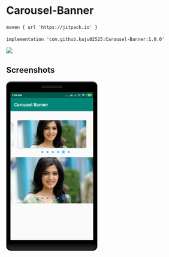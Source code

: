 # Carousel-Banner

```
maven { url 'https://jitpack.io' }

implementation 'com.github.kaju02525:Carousel-Banner:1.0.0'

```

[![](https://jitpack.io/v/kaju02525/Carousel-Banner.svg)](https://jitpack.io/#kaju02525/Carousel-Banner)


## Screenshots

<img alt="NewsApp Main Page" height="450px" src="https://raw.githubusercontent.com/kaju02525/Carousel-Banner/master/art/pic1.png" />
